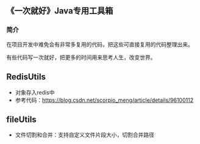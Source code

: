 
## 《一次就好》Java专用工具箱

### 简介

在项目开发中难免会有非常多复用的代码，把这些可直接复用的代码整理出来。

有些代码写一次就好，把更多的时间用来思考人生，改变世界。


## RedisUtils
- 对象存入redis中 
- 参考代码：https://blog.csdn.net/scorpio_meng/article/details/96100112

## fileUtils
- 文件切割和合并：支持自定义文件片段大小，切割合并路径
